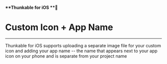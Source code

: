 #### **Thunkable for iOS **

# Custom Icon + App Name

---

Thunkable for iOS supports uploading a separate image file for your custom icon and adding your app name -- the name that appears next to your app icon on your phone and is separate from your project name



